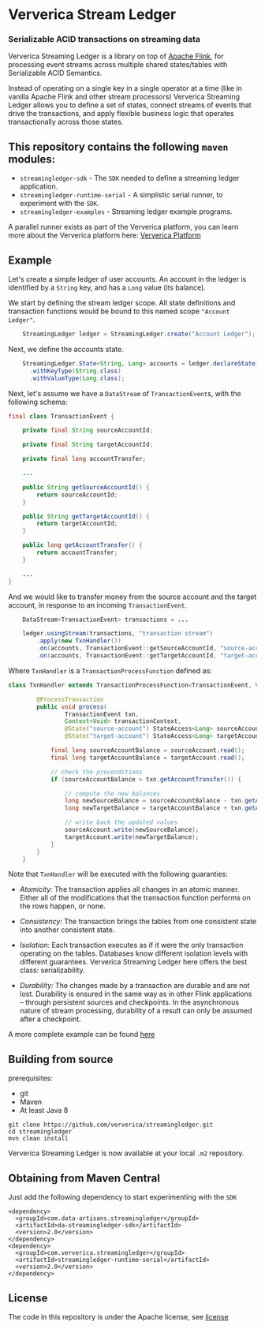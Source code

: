 # Ververica Stream Ledger

### Serializable ACID transactions on streaming data

Ververica Streaming Ledger is a library on top of [Apache Flink](https://flink.apache.org/), for processing event streams across multiple shared states/tables with Serializable ACID Semantics.

Instead of operating on a single key in a single operator at a time (like in vanilla Apache Flink and other stream processors) Ververica Streaming Ledger allows you to define a set of states, connect streams of events that drive the transactions, and apply flexible business logic that operates transactionally across those states.

## This repository contains the following `maven` modules:
* `streamingledger-sdk` - The `SDK` needed to define a streaming ledger application.
* `streamingledger-runtime-serial` - A simplistic serial runner, to experiment with the `SDK`.
* `streamingledger-examples` - Streaming ledger example programs.

A parallel runner exists as part of the Ververica platform,
you can learn more about the Ververica platform here: [Ververica Platform](https://www.ververica.com/platform-overview)

## Example

Let's create a simple ledger of user accounts.
An account in the ledger is identified by a `String` key,
and has a `Long` value (its balance).

We start by defining the stream ledger scope. All state definitions and transaction functions
would be bound to this named scope `"Account Ledger"`.

```java
    StreamingLedger ledger = StreamingLedger.create("Account Ledger");
```

Next, we define the accounts state.

```java
    StreamingLedger.State<String, Long> accounts = ledger.declareState("accounts")
      .withKeyType(String.class)
      .withValueType(Long.class);
```

Next, let's assume we have a `DataStream` of `TransactionEvent`s, with the following schema:

```java
final class TransactionEvent {

    private final String sourceAccountId;

    private final String targetAccountId;

    private final long accountTransfer;

    ...

    public String getSourceAccountId() {
        return sourceAccountId;
    }

    public String getTargetAccountId() {
        return targetAccountId;
    }

    public long getAccountTransfer() {
        return accountTransfer;
    }

    ...
}

```
And we would like to transfer money from the source account and the target account, in response to an incoming `TransactionEvent`.

```java
    DataStream<TransactionEvent> transactions = ...

    ledger.usingStream(transactions, "transaction stream")
    	.apply(new TxnHandler())
        .on(accounts, TransactionEvent::getSourceAccountId, "source-account", READ_WRITE)
        .on(accounts, TransactionEvent::getTargetAccountId, "target-account", READ_WRITE);
```

Where `TxnHandler` is a `TransactionProcessFunction` defined as:

```java
class TxnHandler extends TransactionProcessFunction<TransactionEvent, Void> {

        @ProcessTransaction
        public void process(
                TransactionEvent txn,
                Context<Void> transactionContext,
                @State("source-account") StateAccess<Long> sourceAccount,
                @State("target-account") StateAccess<Long> targetAccount) {

            final long sourceAccountBalance = sourceAccount.read();
            final long targetAccountBalance = targetAccount.read();

            // check the preconditions
            if (sourceAccountBalance > txn.getAccountTransfer()) {

                // compute the new balances
                long newSourceBalance = sourceAccountBalance - txn.getAccountTransfer();
                long newTargetBalance = targetAccountBalance + txn.getAccountTransfer();

                // write back the updated values
                sourceAccount.write(newSourceBalance);
                targetAccount.write(newTargetBalance);
            }
        }
    }
```

Note that `TxnHandler` will be executed with the following guaranties:
* *Atomicity:* The transaction applies all changes in an atomic manner. Either all of the modifications that the transaction function performs on the rows happen, or none.

* *Consistency:* The transaction brings the tables from one consistent state into another consistent state.

* *Isolation:* Each transaction executes as if it were the only transaction operating on the tables. Databases know different isolation levels with different guarantees. Ververica Streaming Ledger here offers the best class: serializability.

* *Durability:* The changes made by a transaction are durable and are not lost. Durability is ensured in the same way as in other Flink applications – through persistent sources and checkpoints. In the asynchronous nature of stream processing, durability of a result can only be assumed after a checkpoint.


A more complete example can be found [here](https://github.com/dataArtisans/da-streamingledger/blob/master/da-streamingledger-examples/src/main/java/com/dataartisans/streamingledger/examples/simpletrade/SimpleTradeExample.java)

## Building from source

prerequisites:

* git
* Maven
* At least Java 8

```
git clone https://github.com/ververica/streamingledger.git
cd streamingledger
mvn clean install
```

Ververica Streaming Ledger is now available at your local `.m2` repository.

## Obtaining from Maven Central

Just add the following dependency to start experimenting with the `SDK`

```
<dependency>
  <groupId>com.data-artisans.streamingledger</groupId>
  <artifactId>da-streamingledger-sdk</artifactId>
  <version>2.0</version>
</dependency>
<dependency>
  <groupId>com.ververica.streamingledger</groupId>
  <artifactId>streamingledger-runtime-serial</artifactId>
  <version>2.0</version>
</dependency>
```

## License 

The code in this repository is under the Apache license, see [license](https://github.com/ververica/streaming-ledger/blob/master/LICENSE)

